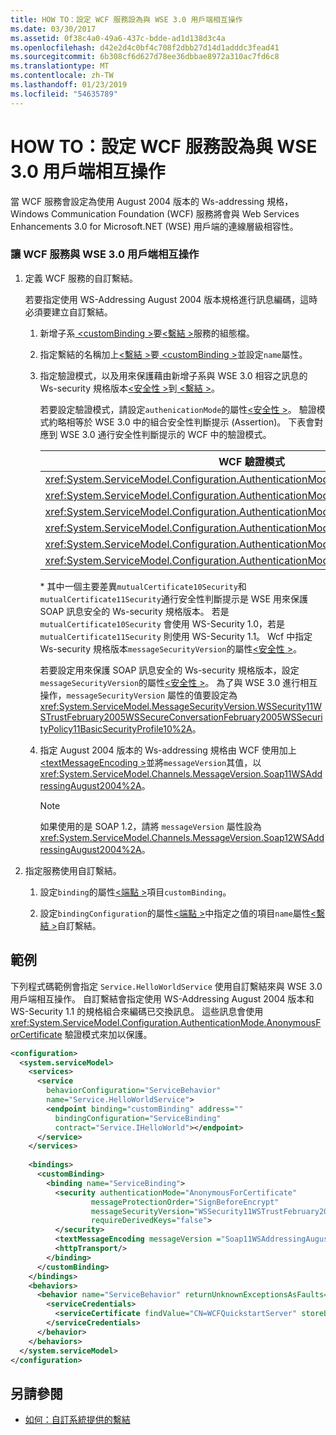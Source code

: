 ```yaml
---
title: HOW TO：設定 WCF 服務設為與 WSE 3.0 用戶端相互操作
ms.date: 03/30/2017
ms.assetid: 0f38c4a0-49a6-437c-bdde-ad1d138d3c4a
ms.openlocfilehash: d42e2d4c0bf4c708f2dbb27d14d1adddc3fead41
ms.sourcegitcommit: 6b308cf6d627d78ee36dbbae8972a310ac7fd6c8
ms.translationtype: MT
ms.contentlocale: zh-TW
ms.lasthandoff: 01/23/2019
ms.locfileid: "54635789"
---
```

# <a name="how-to-configure-wcf-services-to-interoperate-with-wse-30-clients"></a>HOW TO：設定 WCF 服務設為與 WSE 3.0 用戶端相互操作
當 WCF 服務會設定為使用 August 2004 版本的 Ws-addressing 規格，Windows Communication Foundation (WCF) 服務將會與 Web Services Enhancements 3.0 for Microsoft.NET (WSE) 用戶端的連線層級相容性。  
  
### <a name="to-enable-a-wcf-service-to-interoperate-with-wse-30-clients"></a>讓 WCF 服務與 WSE 3.0 用戶端相互操作  
  
1.  定義 WCF 服務的自訂繫結。  
  
     若要指定使用 WS-Addressing August 2004 版本規格進行訊息編碼，這時必須要建立自訂繫結。  
  
    1.  新增子系[ \<customBinding >](../../../../docs/framework/configure-apps/file-schema/wcf/custombinding.md)要[\<繫結 >](../../../../docs/framework/configure-apps/file-schema/wcf/bindings.md)服務的組態檔。  
  
    2.  指定繫結的名稱加上[\<繫結 >](../../../../docs/framework/misc/binding.md)要[ \<customBinding >](../../../../docs/framework/configure-apps/file-schema/wcf/custombinding.md)並設定`name`屬性。  
  
    3.  指定驗證模式，以及用來保護藉由新增子系與 WSE 3.0 相容之訊息的 Ws-security 規格版本[\<安全性 >](../../../../docs/framework/configure-apps/file-schema/wcf/security-of-custombinding.md)到[ \<繫結 >](../../../../docs/framework/misc/binding.md)。  
  
         若要設定驗證模式，請設定`authenicationMode`的屬性[\<安全性 >](../../../../docs/framework/configure-apps/file-schema/wcf/security-of-custombinding.md)。 驗證模式約略相等於 WSE 3.0 中的組合安全性判斷提示 (Assertion)。 下表會對應到 WSE 3.0 通行安全性判斷提示的 WCF 中的驗證模式。  
  
        |WCF 驗證模式|WSE 3.0 組合安全性判斷提示|  
        |-----------------------------|----------------------------------------|  
        |<xref:System.ServiceModel.Configuration.AuthenticationMode.AnonymousForCertificate>|`anonymousForCertificateSecurity`|  
        |<xref:System.ServiceModel.Configuration.AuthenticationMode.Kerberos>|`kerberosSecurity`|  
        |<xref:System.ServiceModel.Configuration.AuthenticationMode.MutualCertificate>|`mutualCertificate10Security`*|  
        |<xref:System.ServiceModel.Configuration.AuthenticationMode.MutualCertificate>|`mutualCertificate11Security`*|  
        |<xref:System.ServiceModel.Configuration.AuthenticationMode.UserNameOverTransport>|`usernameOverTransportSecurity`|  
        |<xref:System.ServiceModel.Configuration.AuthenticationMode.UserNameForCertificate>|`usernameForCertificateSecurity`|  
  
         \* 其中一個主要差異`mutualCertificate10Security`和`mutualCertificate11Security`通行安全性判斷提示是 WSE 用來保護 SOAP 訊息安全的 Ws-security 規格版本。 若是 `mutualCertificate10Security` 會使用 WS-Security 1.0，若是 `mutualCertificate11Security` 則使用 WS-Security 1.1。 Wcf 中指定 Ws-security 規格版本`messageSecurityVersion`的屬性[\<安全性 >](../../../../docs/framework/configure-apps/file-schema/wcf/security-of-custombinding.md)。  
  
         若要設定用來保護 SOAP 訊息安全的 Ws-security 規格版本，設定`messageSecurityVersion`的屬性[\<安全性 >](../../../../docs/framework/configure-apps/file-schema/wcf/security-of-custombinding.md)。 為了與 WSE 3.0 進行相互操作，`messageSecurityVersion` 屬性的值要設定為 <xref:System.ServiceModel.MessageSecurityVersion.WSSecurity11WSTrustFebruary2005WSSecureConversationFebruary2005WSSecurityPolicy11BasicSecurityProfile10%2A>。  
  
    4.  指定 August 2004 版本的 Ws-addressing 規格由 WCF 使用加上[ \<textMessageEncoding >](../../../../docs/framework/configure-apps/file-schema/wcf/textmessageencoding.md)並將`messageVersion`其值，以<xref:System.ServiceModel.Channels.MessageVersion.Soap11WSAddressingAugust2004%2A>。  
  
        > [!NOTE]
        >  如果使用的是 SOAP 1.2，請將 `messageVersion` 屬性設為 <xref:System.ServiceModel.Channels.MessageVersion.Soap12WSAddressingAugust2004%2A>。  
  
2.  指定服務使用自訂繫結。  
  
    1.  設定`binding`的屬性[\<端點 >](../../../../docs/framework/configure-apps/file-schema/wcf/endpoint-element.md)項目`customBinding`。  
  
    2.  設定`bindingConfiguration`的屬性[\<端點 >](../../../../docs/framework/configure-apps/file-schema/wcf/endpoint-element.md)中指定之值的項目`name`屬性[\<繫結 >](../../../../docs/framework/misc/binding.md)自訂繫結。  
  
## <a name="example"></a>範例  
 下列程式碼範例會指定 `Service.HelloWorldService` 使用自訂繫結來與 WSE 3.0 用戶端相互操作。 自訂繫結會指定使用 WS-Addressing August 2004 版本和 WS-Security 1.1 的規格組合來編碼已交換訊息。 這些訊息會使用 <xref:System.ServiceModel.Configuration.AuthenticationMode.AnonymousForCertificate> 驗證模式來加以保護。  
  
```xml  
<configuration>  
  <system.serviceModel>  
    <services>  
      <service   
        behaviorConfiguration="ServiceBehavior"   
        name="Service.HelloWorldService">  
        <endpoint binding="customBinding" address=""  
          bindingConfiguration="ServiceBinding"  
          contract="Service.IHelloWorld"></endpoint>  
      </service>  
    </services>  
  
    <bindings>  
      <customBinding>  
        <binding name="ServiceBinding">  
          <security authenticationMode="AnonymousForCertificate"  
                  messageProtectionOrder="SignBeforeEncrypt"  
                  messageSecurityVersion="WSSecurity11WSTrustFebruary2005WSSecureConversationFebruary2005WSSecurityPolicy11BasicSecurityProfile10"  
                  requireDerivedKeys="false">  
          </security>  
          <textMessageEncoding messageVersion ="Soap11WSAddressingAugust2004"></textMessageEncoding>  
          <httpTransport/>  
        </binding>  
      </customBinding>  
    </bindings>  
    <behaviors>  
      <behavior name="ServiceBehavior" returnUnknownExceptionsAsFaults="true">  
        <serviceCredentials>  
          <serviceCertificate findValue="CN=WCFQuickstartServer" storeLocation="LocalMachine" storeName="My" x509FindType="FindBySubjectDistinguishedName"/>  
        </serviceCredentials>  
      </behavior>  
    </behaviors>  
  </system.serviceModel>  
</configuration>  
```  
  
## <a name="see-also"></a>另請參閱
- [如何：自訂系統提供的繫結](../../../../docs/framework/wcf/extending/how-to-customize-a-system-provided-binding.md)
